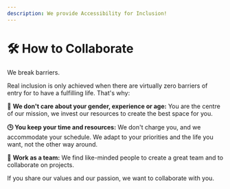 ```yaml
---
description: We provide Accessibility for Inclusion!
---
```


# 🛠 How to Collaborate

We break barriers.

Real inclusion is only achieved when there are virtually zero barriers of entry for to have a fulfilling life. That's why:

🧕 **We don't care about your gender, experience or age:** You are the centre of our mission, we invest our resources to create the best space for you.&#x20;

**🕒 You keep your time and resources:** We don't charge you, and we accommodate your schedule. We adapt to your priorities and the life you want, not the other way around.

👥 **Work as a team:** We find like-minded people to create a great team and to collaborate on projects.&#x20;

If you share our values and our passion, we want to collaborate with you.&#x20;

